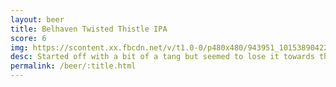 ```yaml
---
layout: beer
title: Belhaven Twisted Thistle IPA
score: 6
img: https://scontent.xx.fbcdn.net/v/t1.0-0/p480x480/943951_10153890422103745_2064605675608289445_n.jpg?oh=b18b89158dac4f76fac069da35f685ca&oe=58D02610
desc: Started off with a bit of a tang but seemed to lose it towards the end
permalink: /beer/:title.html
---
```

